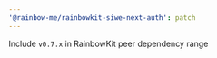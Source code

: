 ```yaml
---
'@rainbow-me/rainbowkit-siwe-next-auth': patch
---
```


Include `v0.7.x` in RainbowKit peer dependency range
